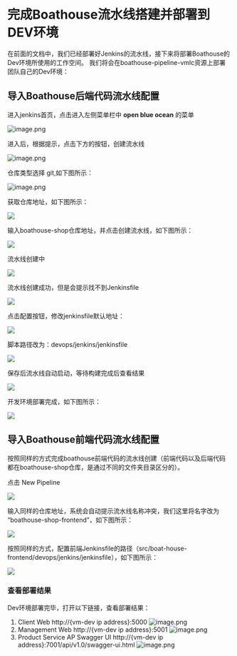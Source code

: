 # 完成Boathouse流水线搭建并部署到DEV环境

在前面的文档中，我们已经部署好Jenkins的流水线，接下来将部署Boathouse的Dev环境所使用的工作空间。
我们将会在boathouse-pipeline-vmlc资源上部署团队自己的Dev环境：


## 导入Boathouse后端代码流水线配置

进入jenkins首页，点击进入左侧菜单栏中 **open blue ocean** 的菜单

![image.png](.attachments/image-36a3e741-2840-4470-a045-2a00503ad262.png)

进入后，根据提示，点击下方的按钮，创建流水线

![image.png](.attachments/image-b33842d4-c08a-49c5-8621-c1560d31492a.png)

仓库类型选择 git,如下图所示：

![image.png](.attachments/jenkins01.png)

获取仓库地址，如下图所示：

![](images/20221026151816.png)  

输入boathouse-shop仓库地址，并点击创建流水线，如下图所示：

![](images/20221026152205.png)  

流水线创建中

![](images/20221026152241.png)  

流水线创建成功，但是会提示找不到Jenkinsfile

![](images/20221026152313.png)  

点击配置按钮，修改jenkinsfile默认地址：

![](images/20221026152341.png)  

脚本路径改为：devops/jenkins/jenkinsfile

![](images/20221026152430.png)  

保存后流水线自动启动，等待构建完成后查看结果

![](images/20221026152531.png)  

开发环境部署完成，如下图所示：

![](images/20221026153257.png)  

## 导入Boathouse前端代码流水线配置

按照同样的方式完成boathouse前端代码的流水线创建（前端代码以及后端代码都在boathouse-shop仓库，是通过不同的文件夹目录区分的）。

点击 New Pipeline

![](images/20221026152736.png)  

输入同样的仓库地址，系统会自动提示流水线名称冲突，我们这里将名字改为 “boathouse-shop-frontend”，如下图所示：

![](images/20221026152911.png)  

按照同样的方式，配置前端Jenkinsfile的路径（src/boat-house-frontend/devops/jenkins/jenkinsfile），如下图所示：

![](images/20221026153128.png)  


### 查看部署结果

Dev环境部署完毕，打开以下链接，查看部署结果：
1. Client Web 
http://{vm-dev ip address}:5000
![image.png](images/teamguide-cd-12.png)
1. Management Web
http://{vm-dev ip address}:5001
![image.png](images/teamguide-cd-13.png)
1. Product Service AP Swagger UI
http://{vm-dev ip address}:7001/api/v1.0/swagger-ui.html
![image.png](images/teamguide-cd-14.png)

